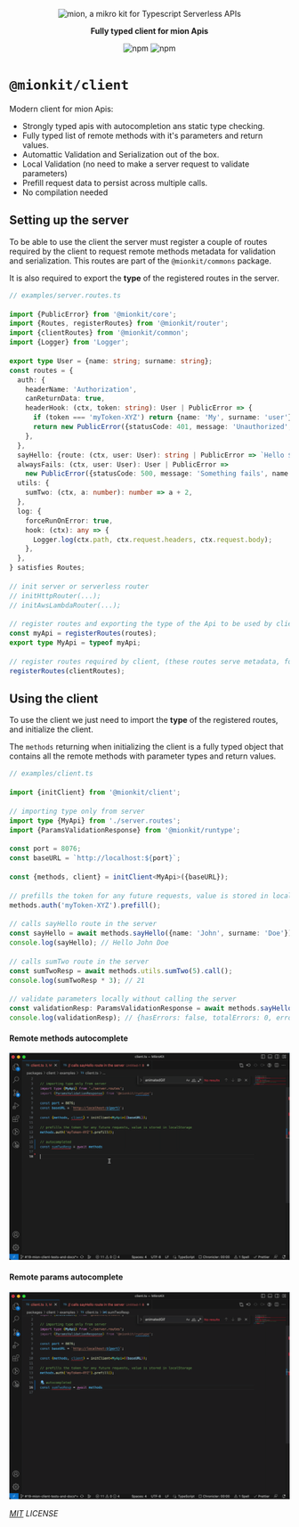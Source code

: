 <p align="center">
  <picture>
    <source media="(prefers-color-scheme: dark)" srcset="https://raw.githubusercontent.com/MionKit/mion/master/assets/public/bannerx90-dark.png">
    <source media="(prefers-color-scheme: light)" srcset="https://raw.githubusercontent.com/MionKit/mion/master/assets/public/bannerx90.png">
    <img alt='mion, a mikro kit for Typescript Serverless APIs' src='https://raw.githubusercontent.com/MionKit/mion/master/assets/public/bannerx90.png'>
  </picture>
</p>
<p align="center">
  <strong>Fully typed client for mion Apis
  </strong>
</p>
<p align=center>
  <img src="https://img.shields.io/badge/code_style-prettier-ff69b4.svg?style=flat-square&maxAge=99999999" alt="npm"  style="max-width:100%;">
  <img src="https://img.shields.io/badge/license-MIT-97ca00.svg?style=flat-square&maxAge=99999999" alt="npm"  style="max-width:100%;">
</p>

# `@mionkit/client`

Modern client for mion Apis:

- Strongly typed apis with autocompletion ans static type checking.
- Fully typed list of remote methods with it's parameters and return values.
- Automattic Validation and Serialization out of the box.
- Local Validation (no need to make a server request to validate parameters)
- Prefill request data to persist across multiple calls.
- No compilation needed

## Setting up the server

To be able to use the client the server must register a couple of routes required by the client to request remote methods metadata for validation and serialization. This routes are part of the `@mionkit/commons` package.

It is also required to export the **type** of the registered routes in the server.

```ts
// examples/server.routes.ts

import {PublicError} from '@mionkit/core';
import {Routes, registerRoutes} from '@mionkit/router';
import {clientRoutes} from '@mionkit/common';
import {Logger} from 'Logger';

export type User = {name: string; surname: string};
const routes = {
  auth: {
    headerName: 'Authorization',
    canReturnData: true,
    headerHook: (ctx, token: string): User | PublicError => {
      if (token === 'myToken-XYZ') return {name: 'My', surname: 'user'};
      return new PublicError({statusCode: 401, message: 'Unauthorized', name: 'Unauthorized'});
    },
  },
  sayHello: {route: (ctx, user: User): string | PublicError => `Hello ${user.name} ${user.surname}`},
  alwaysFails: (ctx, user: User): User | PublicError =>
    new PublicError({statusCode: 500, message: 'Something fails', name: 'UnknownError'}),
  utils: {
    sumTwo: (ctx, a: number): number => a + 2,
  },
  log: {
    forceRunOnError: true,
    hook: (ctx): any => {
      Logger.log(ctx.path, ctx.request.headers, ctx.request.body);
    },
  },
} satisfies Routes;

// init server or serverless router
// initHttpRouter(...);
// initAwsLambdaRouter(...);

// register routes and exporting the type of the Api to be used by client
const myApi = registerRoutes(routes);
export type MyApi = typeof myApi;

// register routes required by client, (these routes serve metadata, for validation and serialization)
registerRoutes(clientRoutes);
```

## Using the client

To use the client we just need to import the **type** of the registered routes, and initialize the client.

The `methods` returning when initializing the client is a fully typed object that contains all the remote methods with parameter types and return values.

```ts
// examples/client.ts

import {initClient} from '@mionkit/client';

// importing type only from server
import type {MyApi} from './server.routes';
import {ParamsValidationResponse} from '@mionkit/runtype';

const port = 8076;
const baseURL = `http://localhost:${port}`;

const {methods, client} = initClient<MyApi>({baseURL});

// prefills the token for any future requests, value is stored in localStorage
methods.auth('myToken-XYZ').prefill();

// calls sayHello route in the server
const sayHello = await methods.sayHello({name: 'John', surname: 'Doe'}).call();
console.log(sayHello); // Hello John Doe

// calls sumTwo route in the server
const sumTwoResp = await methods.utils.sumTwo(5).call();
console.log(sumTwoResp * 3); // 21

// validate parameters locally without calling the server
const validationResp: ParamsValidationResponse = await methods.sayHello({name: 'John', surname: 'Doe'}).validate();
console.log(validationResp); // {hasErrors: false, totalErrors: 0, errors: []}
```

#### Remote methods autocomplete

![methods autocomplete](./assets/methods-autocomplete.gif)

#### Remote params autocomplete

![param autocomplete](./assets/paramter-autocomplete.gif)

_[MIT](../../LICENSE) LICENSE_
